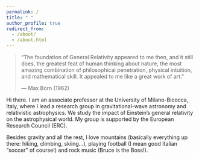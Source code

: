 ```yaml
---
permalink: /
title: " "
author_profile: true
redirect_from: 
  - /about/
  - /about.html
---
```



> “The foundation of General Relativity appeared to me then, and it still does, the greatest feat of human thinking about nature, the most amazing combination of philosophical penetration, physical intuition, and mathematical skill. It appealed to me like a great work of art.”
>
> — Max Born (1962)


Hi there. I am an associate professor at the University of Milano-Bicocca, Italy, where I lead a research group in gravitational-wave astronomy and relativistic astrophysics. We study the impact of Einstein’s general relativity on the astrophysical world. My group is supported by the European Research Council (ERC). 

Besides gravity and all the rest, I love mountains (basically everything up there: hiking, climbing, skiing…), playing football (I mean good Italian “soccer” of course!) and rock music (Bruce is the Boss!).


